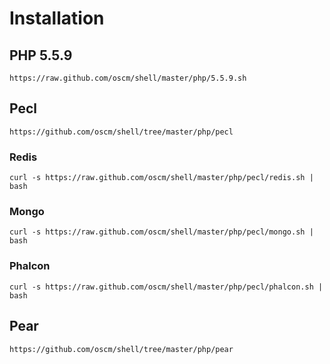 Installation
============

PHP 5.5.9
---------
    https://raw.github.com/oscm/shell/master/php/5.5.9.sh
    
Pecl
----
    https://github.com/oscm/shell/tree/master/php/pecl
### Redis
    curl -s https://raw.github.com/oscm/shell/master/php/pecl/redis.sh | bash
### Mongo
    curl -s https://raw.github.com/oscm/shell/master/php/pecl/mongo.sh | bash
### Phalcon
    curl -s https://raw.github.com/oscm/shell/master/php/pecl/phalcon.sh | bash

Pear
----
    https://github.com/oscm/shell/tree/master/php/pear
